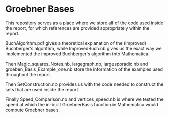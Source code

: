 # Groebner Bases
This repository serves as a place where we store all of the code used inside the report, for which references are provided appropriately within the report.

BuchAlgorithm.pdf gives a theoretical explanation of the (improved) Buchberger's algorithm, while ImprovedBuch.nb gives us the exact way we implemented the improved Buchberger's algorithm into Mathematica.

Then Magic_squares_Notes.nb, largegraph.nb, largesporadic.nb and groeben_Basis_Example_one.nb store the information of the examples used throughout the report.

Then SetConstruction.nb provides us with the code needed to construct the sets that are used inside the report.

Finally Speed_Comparison.nb and vertices_speed.nb is where we tested the speed at which the in-built GroebnerBasis function in Mathematica would compute Groebner bases.

